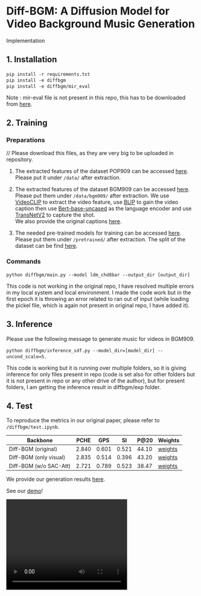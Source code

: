 # Diff-BGM: A Diffusion Model for Video Background Music Generation

Implementation

## 1. Installation

``` shell
pip install -r requirements.txt
pip install -e diffbgm
pip install -e diffbgm/mir_eval
```
Note : mir-eval file is not present in this repo, this has to be downloaded from [here](https://github.com/aik2mlj/polyffusion).
## 2. Training

### Preparations
// Please download this files, as they are very big to be uploaded in repository.
1. The extracted features of the dataset POP909 can be accessed [here](https://yukisaki-my.sharepoint.com/:u:/g/personal/aik2_yukisaki_io/EdUovlRZvExJrGatAR8BlTsBDC8udJiuhnIimPuD2PQ3FQ?e=WwD7Dl). Please put it under `/data/` after extraction.

2. The extracted features of the dataset BGM909 can be accessed [here](https://drive.google.com/drive/folders/1zRNROuTxVNhJfqeyqRzPoIY60z5zLaHK?usp=sharing). Please put them under `/data/bgm909/` after extraction. We use [VideoCLIP](https://github.com/CryhanFang/CLIP2Video) to extract the video feature, use [BLIP](https://github.com/salesforce/BLIP) to gain the video caption then use [Bert-base-uncased](https://huggingface.co/google-bert/bert-base-uncased) as the language encoder and use [TransNetV2](https://github.com/soCzech/TransNetV2) to capture the shot.   
We also provide the original captions [here](https://drive.google.com/drive/folders/1q2F7jOfJ6Y0eD-hM_pbZRuP7Jnk-1r7u?usp=sharing).

3. The needed pre-trained models for training can be accessed [here](https://yukisaki-my.sharepoint.com/:u:/g/personal/aik2_yukisaki_io/Eca406YwV1tMgwHdoepC7G8B5l-4GRBGv7TzrI9OOg3eIA?e=uecJdU). Please put them under `/pretrained/` after extraction. The split of the dataset can be find [here](https://drive.google.com/file/d/1IK0H4_pm85oGE7Dm9DXwEKhD2G6WY6J0/view?usp=sharing).

### Commands

```shell
python diffbgm/main.py --model ldm_chd8bar --output_dir [output_dir]
```
This code is not working in the original repo, I have resolved multiple errors in my local system and local environment. I made the code work but in the first epoch it is throwing an error related to ran out of input (while loading the pickel file, which is again not present in original repo, I have added it).

## 3. Inference

Please use the following message to generate music for videos in BGM909.

```shell
python diffbgm/inference_sdf.py --model_dir=[model_dir] --uncond_scale=5.
```
This code is working but it is running over multiple folders, so it is giving inference for only files present in repo (code is set also for other folders but it is not present in repo or any other drive of the author), but for present folders, I am getting the inference result in diffbgm/exp folder.

## 4. Test

To reproduce the metrics in our original paper, please refer to `/diffbgm/test.ipynb`.

| Backbone | PCHE | GPS | SI | P@20 | Weights|
| -------- | ---- | --- | -- | ---- | ------ | 
| Diff-BGM (original) | 2.840 | 0.601 | 0.521 | 44.10 | [weights](https://drive.google.com/file/d/1QzmJjNsSDQKpAEATD3XbSZalI1AULx1O/view?usp=sharing) |  // this is weight.pt file
| Diff-BGM (only visual) | 2.835 | 0.514 | 0.396 | 43.20 | [weights](https://drive.google.com/file/d/1mtX24RLViblmSBbwx1WPqzQnSLnat5i3/view?usp=sharing) |
| Diff-BGM (w/o SAC-Att) | 2.721 | 0.789 | 0.523 | 38.47 | [weights](https://drive.google.com/file/d/1q39Azhty0lznhfdVMWxplUkYN7CE0VmA/view?usp=sharing) |

We provide our generation results [here](https://drive.google.com/drive/folders/1kYQLAmw8-zyBx43RW7aUSE8VXcFDxkez?usp=sharing).

See our [demo](./video.mp4)!

<video width="320" height="240" controls>
  <source src="./video.mp4" type="video/mp4">
  <img src="video.jpg">
</video>
